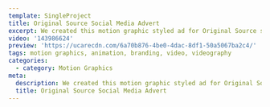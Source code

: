 ```yaml
---
template: SingleProject
title: Original Source Social Media Advert
excerpt: We created this motion graphic styled ad for Original Source social media channels.
video: '143986624'
preview: 'https://ucarecdn.com/6a70b876-4be0-4dac-8df1-50a5067ba2c4/'
tags: motion graphics, animation, branding, video, videography
categories:
  - category: Motion Graphics
meta:
  description: We created this motion graphic styled ad for Original Source social media channels.
  title: Original Source Social Media Advert
---
```

